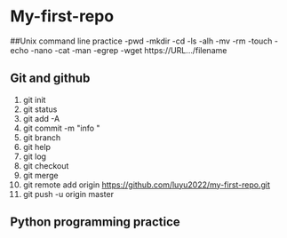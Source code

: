 # My-first-repo
##Unix command line practice
-pwd
-mkdir
-cd
-ls -alh
-mv
-rm
-touch
-echo
-nano
-cat
-man
-egrep
-wget https://URL.../filename
## Git and github
1. git init
2. git status
3. git add -A
4. git commit -m "info "
5. git branch
6. git help
7. git log
8. git checkout
9. git merge
10. git remote add origin https://github.com/luyu2022/my-first-repo.git
11. git push -u origin master

## Python programming practice
